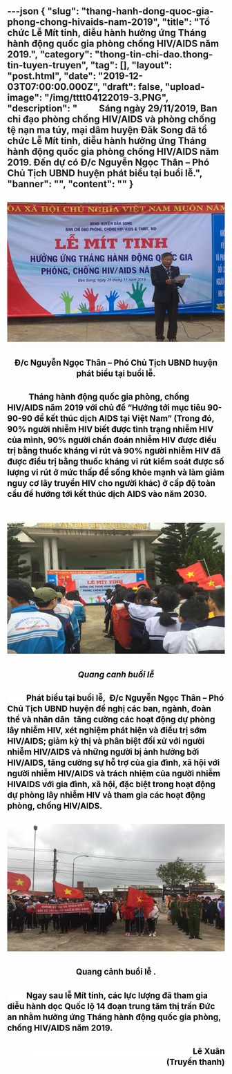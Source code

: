 ---json
{
    "slug": "thang-hanh-dong-quoc-gia-phong-chong-hivaids-nam-2019",
    "title": "Tổ chức Lễ Mít tinh, diễu hành hưởng ứng Tháng hành động quốc gia phòng chống HIV/AIDS năm 2019.",
    "category": "thong-tin-chi-dao.thong-tin-tuyen-truyen",
    "tag": [],
    "layout": "post.html",
    "date": "2019-12-03T07:00:00.000Z",
    "draft": false,
    "upload-image": "/img/tttt04122019-3.PNG",
    "description": "          Sáng ngày 29/11/2019, Ban chỉ đạo phòng chống HIV/AIDS và phòng chống tệ nạn ma túy, mại dâm huyện Đăk Song đã tổ chức Lễ Mít tinh, diễu hành hưởng ứng Tháng hành động quốc gia phòng chống HIV/AIDS năm 2019. Đến dự có Đ/c Nguyễn Ngọc Thân – Phó Chủ Tịch UBND huyện phát biểu tại buổi lễ.",
    "banner": "",
    "__content__": ""
}
---
<h2 style="text-align:center"><img alt="" src="/img/tttt04122019-1.PNG" /></h2>

<h2 style="text-align:center"><span style="font-size:14.0pt"><span style="background-color:white"><span style="color:black">Đ/c Nguyễn Ngọc Th&acirc;n &ndash; Ph&oacute; Chủ Tịch UBND huyện ph&aacute;t biểu tại buổi lễ.</span></span></span></h2>

<h2>&nbsp;&nbsp;&nbsp;&nbsp;&nbsp;&nbsp;&nbsp;&nbsp;&nbsp; <span style="font-size:14.0pt"><span style="background-color:white"><span style="color:black">Th&aacute;ng h&agrave;nh động quốc gia ph&ograve;ng, chống HIV/AIDS năm 2019 với chủ đề &ldquo;</span></span></span><strong><span style="font-size:14.0pt"><span style="background-color:white"><span style="color:black">Hướng tới mục ti&ecirc;u 90-90-90 để kết th&uacute;c dịch AIDS tại Việt Nam</span></span></span></strong><span style="font-size:14.0pt"><span style="background-color:white"><span style="color:black">&rdquo; (Trong đ&oacute;, 90% người nhiễm HIV biết được t&igrave;nh trạng nhiễm HIV của m&igrave;nh, 90% người chẩn đo&aacute;n nhiễm HIV được điều trị bằng thuốc kh&aacute;ng vi r&uacute;t v&agrave; 90% người nhiễm HIV đ&atilde; được điều trị bằng thuốc kh&aacute;ng vi r&uacute;t kiểm so&aacute;t được số lượng vi r&uacute;t ở mức thấp để sống khỏe mạnh v&agrave; l&agrave;m giảm nguy cơ l&acirc;y truyền HIV cho người kh&aacute;c) ở cấp độ to&agrave;n cầu để hướng tới kết th&uacute;c dịch AIDS v&agrave;o năm 2030.</span></span></span></h2>

<h2 style="text-align:center">&nbsp;&nbsp;&nbsp;&nbsp;&nbsp;&nbsp;&nbsp;&nbsp;&nbsp;&nbsp;<img alt="" src="/img/tttt04122019-2.PNG" /></h2>

<h2 style="text-align:center"><em><span style="font-size:14.0pt"><span style="background-color:white"><span style="color:black">Quang canh buổi lễ</span></span></span></em></h2>

<h2><span style="font-size:14.0pt"><span style="background-color:white"><span style="color:black">&nbsp;&nbsp;&nbsp;&nbsp;&nbsp;&nbsp;&nbsp;&nbsp;&nbsp; Ph&aacute;t biểu tại buổi lễ,&nbsp; </span></span></span><span style="font-size:14.0pt"><span style="background-color:white"><span style="color:black">Đ/c Nguyễn Ngọc Th&acirc;n &ndash; Ph&oacute; Chủ Tịch UBND huyện đề nghị c&aacute;c ban, ng&agrave;nh, đo&agrave;n thể v&agrave; nh&acirc;n d&acirc;n </span></span></span>&nbsp;<span style="font-size:14.0pt"><span style="background-color:white"><span style="color:black">tăng cường c&aacute;c hoạt động dự ph&ograve;ng l&acirc;y nhiễm HIV, x&eacute;t nghiệm ph&aacute;t hiện v&agrave; điều trị sớm HIV/AIDS; giảm kỳ thị v&agrave; ph&acirc;n biệt đối xử với người nhiễm HIV/AIDS v&agrave; những người bị ảnh hưởng bởi HIV/AIDS, tăng cường sự hỗ trợ của gia đ&igrave;nh, x&atilde; hội với người nhiễm HIV/AIDS v&agrave; tr&aacute;ch nhiệm của người nhiễm HIVAIDS với gia đ&igrave;nh, x&atilde; hội, đặc biệt trong hoạt động dự ph&ograve;ng l&acirc;y nhiễm HIV v&agrave; tham gia c&aacute;c hoạt động ph&ograve;ng, chống HIV/AIDS.</span></span></span></h2>

<h2 style="text-align:center"><img alt="" src="/img/tttt04122019-3.PNG" /></h2>

<h2 style="text-align:center"><span style="font-size:14.0pt"><span style="background-color:white"><span style="color:black">Quang cảnh buổi lễ .</span></span></span></h2>

<h2><span style="font-size:14.0pt"><span style="background-color:white"><span style="color:black">&nbsp;&nbsp;&nbsp;&nbsp;&nbsp;&nbsp;&nbsp;&nbsp;&nbsp; Ngay sau lễ M&iacute;t tinh, c&aacute;c lực lượng đ&atilde; tham gia diễu h&agrave;nh dọc Quốc lộ 14 đoạn trung t&acirc;m thị trấn Đức an nhằm hưởng ứng Th&aacute;ng h&agrave;nh động quốc gia ph&ograve;ng, chống HIV/AIDS năm 2019.</span></span></span></h2>

<h2 style="text-align:right"><span style="font-size:14.0pt"><span style="background-color:white"><span style="color:black">&nbsp;&nbsp;&nbsp;&nbsp;&nbsp;&nbsp;&nbsp;&nbsp;&nbsp;&nbsp;&nbsp;&nbsp;&nbsp;&nbsp;&nbsp;&nbsp;&nbsp;&nbsp;&nbsp;&nbsp;&nbsp;&nbsp;&nbsp;&nbsp;&nbsp;&nbsp;&nbsp;&nbsp;&nbsp;&nbsp;&nbsp;&nbsp;&nbsp;&nbsp;&nbsp;&nbsp;&nbsp;&nbsp;&nbsp;&nbsp;&nbsp;&nbsp;&nbsp;&nbsp;&nbsp;&nbsp;&nbsp;&nbsp;&nbsp;&nbsp;&nbsp;&nbsp;&nbsp;&nbsp;&nbsp;&nbsp;&nbsp;&nbsp;&nbsp;&nbsp;&nbsp;&nbsp;&nbsp;&nbsp;&nbsp;&nbsp;&nbsp;&nbsp;&nbsp;&nbsp;&nbsp;&nbsp;&nbsp;&nbsp;&nbsp;&nbsp;&nbsp;&nbsp;&nbsp;&nbsp;&nbsp;&nbsp;&nbsp;&nbsp;&nbsp; L&ecirc; Xu&acirc;n (Truyền thanh) </span></span></span></h2>
